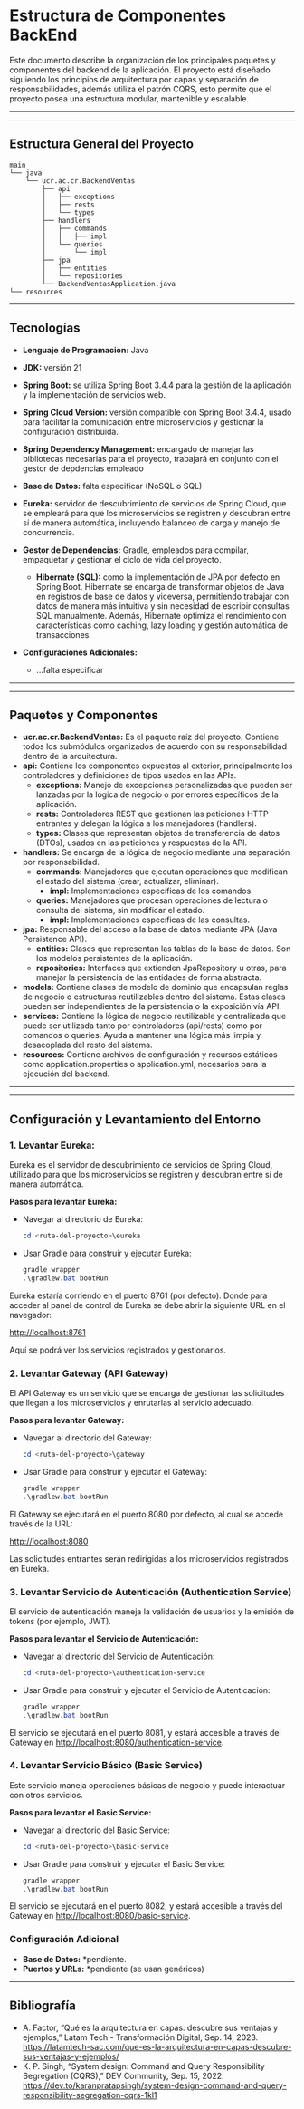 # Estructura de Componentes BackEnd 

Este documento describe la organización de los principales paquetes y componentes del backend de la aplicación. El proyecto está diseñado siguiendo los principios de arquitectura por capas y separación de responsabilidades, además utiliza el patrón CQRS, esto permite que el proyecto posea una estructura modular, mantenible y escalable.

---

---

## Estructura General del Proyecto

```
main
└── java
    └── ucr.ac.cr.BackendVentas
        ├── api
        │   ├── exceptions
        │   ├── rests
        │   └── types
        ├── handlers
        │   ├── commands
        │   │   ├── impl     
        │   └── queries
        │       └── impl
        ├── jpa
        │   ├── entities
        │   └── repositories
        └── BackendVentasApplication.java
└── resources
```

---
## Tecnologías

- **Lenguaje de Programacion:** Java
- **JDK:** versión 21
- **Spring Boot:** se utiliza  Spring Boot 3.4.4 para la gestión de la aplicación y la implementación de servicios web.
- **Spring Cloud Version:** versión compatible con Spring Boot 3.4.4, usado para facilitar la comunicación entre microservicios y gestionar la configuración distribuida.
- **Spring Dependency Management:** encargado de manejar las bibliotecas necesarias para el proyecto, trabajará en conjunto con el gestor de depdencias empleado
- **Base de Datos:** falta especificar (NoSQL o SQL)
- **Eureka:**  servidor de descubrimiento de servicios de Spring Cloud, que se empleará para que los microservicios se registren y descubran entre sí de manera automática, incluyendo balanceo de carga y manejo de concurrencia.

- **Gestor de Dependencias:** Gradle, empleados para compilar, empaquetar y gestionar el ciclo de vida del proyecto.
  - **Hibernate (SQL):** como la implementación de JPA por defecto en Spring Boot. Hibernate se encarga de transformar objetos de Java en registros de base de datos y viceversa, permitiendo trabajar con datos de manera más intuitiva y sin necesidad de escribir consultas SQL manualmente. Además, Hibernate optimiza el rendimiento con características como caching, lazy loading y gestión automática de transacciones.
- **Configuraciones Adicionales:**
  - ...falta especificar
---


---
## Paquetes y Componentes
- **ucr.ac.cr.BackendVentas:** Es el paquete raíz del proyecto. Contiene todos los submódulos organizados de acuerdo con su responsabilidad dentro de la arquitectura.
- **api:** Contiene los componentes expuestos al exterior, principalmente los controladores y definiciones de tipos usados en las APIs.
    - **exceptions:** Manejo de excepciones personalizadas que pueden ser lanzadas por la lógica de negocio o por errores específicos de la aplicación.
    - **rests:** Controladores REST que gestionan las peticiones HTTP entrantes y delegan la lógica a los manejadores (handlers).
    - **types:** Clases que representan objetos de transferencia de datos (DTOs), usados en las peticiones y respuestas de la API.
- **handlers:** Se encarga de la lógica de negocio mediante una separación por responsabilidad.
    - **commands:** Manejadores que ejecutan operaciones que modifican el estado del sistema (crear, actualizar, eliminar).
         - **impl:** Implementaciones específicas de los comandos.
    - **queries:** Manejadores que procesan operaciones de lectura o consulta del sistema, sin modificar el estado.
        - **impl:** Implementaciones específicas de las consultas.
- **jpa:** Responsable del acceso a la base de datos mediante JPA (Java Persistence API).
    - **entities:** Clases que representan las tablas de la base de datos. Son los modelos persistentes de la aplicación.
    - **repositories:** Interfaces que extienden JpaRepository u otras, para manejar la persistencia de las entidades de forma abstracta.
- **models:** Contiene clases de modelo de dominio que encapsulan reglas de negocio o estructuras reutilizables dentro del sistema. Estas clases pueden ser independientes de la persistencia o la exposición vía API.
- **services:** Contiene la lógica de negocio reutilizable y centralizada que puede ser utilizada tanto por controladores (api/rests) como por comandos o queries. Ayuda a mantener una lógica más limpia y desacoplada del resto del sistema.
- **resources:** Contiene archivos de configuración y recursos estáticos como application.properties o application.yml, necesarios para la ejecución del backend.
---


---
## Configuración y Levantamiento del Entorno

### 1. Levantar Eureka: 
Eureka es el servidor de descubrimiento de servicios de Spring Cloud, utilizado para que los microservicios se registren y descubran entre sí de manera automática.

**Pasos para levantar Eureka:**

* Navegar al directorio de Eureka:

    ```powershell
    cd <ruta-del-proyecto>\eureka
    ```

* Usar Gradle para construir y ejecutar Eureka:

    ```powershell
    gradle wrapper
    .\gradlew.bat bootRun
    ```

Eureka estaría corriendo en el puerto 8761 (por defecto). Donde para acceder al panel de control de Eureka se debe abrir la siguiente URL en el navegador:

[http://localhost:8761](http://localhost:8761)

Aquí se podrá ver los servicios registrados y gestionarlos.

### 2. Levantar Gateway (API Gateway)

El API Gateway es un servicio que se encarga de gestionar las solicitudes que llegan a los microservicios y enrutarlas al servicio adecuado.

**Pasos para levantar Gateway:**

* Navegar al directorio del Gateway:

    ```powershell
    cd <ruta-del-proyecto>\gateway
    ```

* Usar Gradle para construir y ejecutar el Gateway:

    ```powershell
    gradle wrapper
    .\gradlew.bat bootRun
    ```

El Gateway se ejecutará en el puerto 8080 por defecto, al cual se accede través de la URL:

[http://localhost:8080](http://localhost:8080)

Las solicitudes entrantes serán redirigidas a los microservicios registrados en Eureka.

### 3. Levantar Servicio de Autenticación (Authentication Service)

El servicio de autenticación maneja la validación de usuarios y la emisión de tokens (por ejemplo, JWT).

**Pasos para levantar el Servicio de Autenticación:**

* Navegar al directorio del Servicio de Autenticación:

    ```powershell
    cd <ruta-del-proyecto>\authentication-service
    ```

* Usar Gradle para construir y ejecutar el Servicio de Autenticación:

    ```powershell
    gradle wrapper
    .\gradlew.bat bootRun
    ```

El servicio se ejecutará en el puerto 8081, y estará accesible a través del Gateway en [http://localhost:8080/authentication-service](http://localhost:8080/authentication-service).

### 4. Levantar Servicio Básico (Basic Service)

Este servicio maneja operaciones básicas de negocio y puede interactuar con otros servicios.

**Pasos para levantar el Basic Service:**

* Navegar al directorio del Basic Service:

    ```powershell
    cd <ruta-del-proyecto>\basic-service
    ```

* Usar Gradle para construir y ejecutar el Basic Service:

    ```powershell
    gradle wrapper
    .\gradlew.bat bootRun
    ```

El servicio se ejecutará en el puerto 8082, y estará accesible a través del Gateway en [http://localhost:8080/basic-service](http://localhost:8080/basic-service).

### Configuración Adicional

* **Base de Datos:** *pendiente.
* **Puertos y URLs:** *pendiente (se usan genéricos)
---

## Bibliografía
- A. Factor, “Qué es la arquitectura en capas: descubre sus ventajas y ejemplos,” Latam Tech - Transformación Digital, Sep. 14, 2023. https://latamtech-sac.com/que-es-la-arquitectura-en-capas-descubre-sus-ventajas-y-ejemplos/
- K. P. Singh, “System design: Command and Query Responsibility Segregation (CQRS),” DEV Community, Sep. 15, 2022. https://dev.to/karanpratapsingh/system-design-command-and-query-responsibility-segregation-cqrs-1kl1